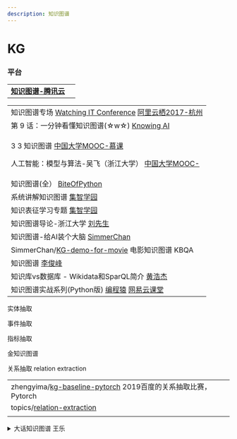 ```yaml
---
description: 知识图谱
---
```


# KG

### 平台

|                                                               |   |
| ------------------------------------------------------------- | - |
| [**知识图谱-腾讯云**](https://cloud.tencent.com/developer/tag/10471) |   |

|                                                                                                                                                                                                                    |
| ------------------------------------------------------------------------------------------------------------------------------------------------------------------------------------------------------------------ |
| 知识图谱专场 [Watching IT Conference](https://www.youtube.com/watch?v=E\_qUf2SYiLA)   [阿里云栖2017-杭州](https://www.youtube.com/playlist?list=PLvn\_mpLB\_-pO\_4nOk-4-wadsJod59kptI)                                         |
| 第 9 话：一分钟看懂知识图谱(☆w☆) [Knowing AI](https://www.youtube.com/watch?v=d2ohLXJBykM)                                                                                                                                     |
| <p>3 3 知识图谱   <a href="https://www.youtube.com/watch?v=vqwZ-VkDtvM">中国大学MOOC-慕课</a></p><p>人工智能：模型与算法-吴飞（浙江大学） <a href="https://www.youtube.com/playlist?list=PLBPbUxsZM4Sbz1dRuYVCrIlkGb0Bk63wS">中国大学MOOC-</a></p> |
| 知识图谱(全） [BiteOfPython](https://www.youtube.com/playlist?list=PL4R4917X9BkGyIo23xzcenWWg2a5BQtXv)                                                                                                                   |
| 系统讲解知识图谱 [集智学园](https://campus.swarma.org/course/854)                                                                                                                                                              |
| 知识表征学习专题 [集智学园](https://campus.swarma.org/course/180)                                                                                                                                                              |
| 知识图谱导论-浙江大学 [刘先生](https://www.youtube.com/playlist?list=PLFI1Cd4723\_QRcDU28fm2TBcMkMk2Rbz7)                                                                                                                       |
| 知识图谱-给AI装个大脑 [SimmerChan](https://zhuanlan.zhihu.com/knowledgegraph)                                                                                                                                               |
| SimmerChan/[KG-demo-for-movie](https://github.com/SimmerChan/KG-demo-for-movie)  电影知识图谱 KBQA                                                                                                                       |
| 知识图谱 [李俊峰](https://www.youtube.com/playlist?list=PLQeG7l94mmn\_4frbsCxNH1JXNcpvvoheH)                                                                                                                              |
| 知识库vs数据库 - Wikidata和SparQL简介 [黄浩杰](https://www.youtube.com/watch?v=cpCPpu9AwV4)                                                                                                                                    |
| 知识图谱实战系列(Python版) [编程猿](https://www.bilibili.com/video/BV1G3411k7Jh) [网易云课堂](https://study.163.com/course/courseMain.htm?courseId=1210653810)                                                                      |

实体抽取

事件抽取

指标抽取

金知识图谱

关系抽取 relation extraction

|                                                                                                          |
| -------------------------------------------------------------------------------------------------------- |
| zhengyima/[kg-baseline-pytorch](https://github.com/zhengyima/kg-baseline-pytorch)  2019百度的关系抽取比赛，Pytorch |
| topics/[relation-extraction](https://github.com/topics/relation-extraction)                              |
|                                                                                                          |

<details>

<summary>大话知识图谱 王乐</summary>

[知识图谱的定义和应用场景](https://mp.weixin.qq.com/s?\_\_biz=MzAwOTgwMjQ4OQ==\&mid=2649990141\&idx=1\&sn=5c54691a22d8938c158a0713e815433b\&chksm=835d046bb42a8d7df94e7f6b41632b0dc6eaea095ce6a1fc7eadb213101db9eef3b4bee2343c\&scene=21#wechat\_redirect)

[构建知识图谱第一步定义数据模型](https://mp.weixin.qq.com/s?\_\_biz=MzAwOTgwMjQ4OQ==\&mid=2649990146\&idx=1\&sn=e7a4652f96da04c5aee9e5302862cf21\&chksm=835d0394b42a8a82bba23c87f5f004feb7af78470e5c4b3377f0a53b27870c663397a89b9a04\&scene=21#wechat\_redirect)

[知识抽取之命名实体识别](https://mp.weixin.qq.com/s?\_\_biz=MzAwOTgwMjQ4OQ==\&mid=2649990151\&idx=1\&sn=8ebad6a5914774bf82f0005800c0a53d\&chksm=835d0391b42a8a87947fbd63d77e724d420ea8730eb644536c9078eb4e41150b8399f3f32d59\&scene=21#wechat\_redirect)

[知识抽取之关系抽取](https://mp.weixin.qq.com/s?\_\_biz=MzAwOTgwMjQ4OQ==\&mid=2649990154\&idx=1\&sn=7a0057b32c988792f728313776d60c95\&chksm=835d039cb42a8a8a681468f54d21f04789970a5ad586254351379bb9dc1125cecce97ce6dc4c\&scene=21#wechat\_redirect)

[知识表示](https://mp.weixin.qq.com/s?\_\_biz=MzAwOTgwMjQ4OQ==\&mid=2649990165\&idx=1\&sn=d9949fbd4fcd4f46173e1fb829ec5cb7\&chksm=835d0383b42a8a9557cca62eb53b7bfe161a69efe5688be8b46f0e4009786789e7fa6cef38b9\&scene=21#wechat\_redirect)

[知识存储以及知识如何被应用](https://mp.weixin.qq.com/s?\_\_biz=MzAwOTgwMjQ4OQ==\&mid=2649990168\&idx=1\&sn=c83df5647463987796d99898f77a0dcc\&chksm=835d038eb42a8a98705b5c03fe07777950e88162a9b330e343e5285c7f6151489d576ef694a7\&scene=21#wechat\_redirect)

[聊聊智能客服](https://mp.weixin.qq.com/s?\_\_biz=MzAwOTgwMjQ4OQ==\&mid=2649990182\&idx=1\&sn=11a98d9cecd0deecb6400d7288b793e6\&chksm=835d03b0b42a8aa62d084f11f7382923267fc81ea2efcc20dce82a0e89e9e7540027b922900e\&scene=21#wechat\_redirect)

[意图识别和槽位填充](https://zhuanlan.zhihu.com/p/165963264)

</details>
